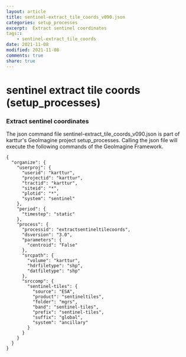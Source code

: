 ```yaml
---
layout: article
title: sentinel-extract_tile_coords_v090.json
categories: setup_processes
excerpt:  Extract sentinel coordinates
tags:: 
    - sentinel-extract_tile_coords
date: 2021-11-08
modified: 2021-11-08
comments: true
share: true
---
```


# sentinel extract tile coords (setup_processes)

###  Extract sentinel coordinates

The json command file <span class='file'>sentinel-extract_tile_coords_v090.json</span> is part of karttur's GeoImagine project <span class='project'>setup_processes</span>. Calling the json file will execute the following commands of the GeoImagine Framework.

```
{
  "organize": {
    "userproj": {
      "userid": "karttur",
      "projectid": "karttur",
      "tractid": "karttur",
      "siteid": "*",
      "plotid": "*",
      "system": "sentinel"
    },
    "period": {
      "timestep": "static"
    },
    "process": {
      "processid": "extractsentineltilecoords",
      "dsversion": "3.0",
      "parameters": {
        "centroid": "False"
      },
      "srcpath": {
        "volume": "karttur",
        "hdrfiletype": "shp",
        "datfiletype": "shp"
      },
      "srccomp": {
        "sentinel-tiles": {
          "source": "ESA",
          "product": "sentineltiles",
          "folder": "mgrs",
          "band": "sentinel-tiles",
          "prefix": "sentinel-tiles",
          "suffix": "global",
          "system": "ancillary"
        }
      }
    }
  }
}
```
